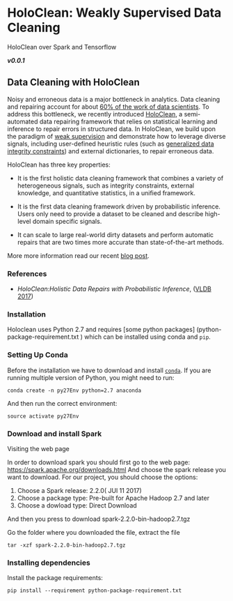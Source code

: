 # HoloClean: Weakly Supervised Data Cleaning
HoloClean over Spark and Tensorflow

**_v0.0.1_**

## Data Cleaning with HoloClean
<p>
Noisy and erroneous data is a major bottleneck in analytics. Data cleaning and repairing account for about <a href="https://www.forbes.com/sites/gilpress/2016/03/23/data-preparation-most-time-consuming-least-enjoyable-data-science-task-survey-says/#259a5d256f63">60% of the work of data scientists</a>. To address this bottleneck, we recently introduced <a href="https://arxiv.org/abs/1702.00820">HoloClean</a>, a semi-automated data repairing framework that relies on statistical learning and inference to repair errors in structured data. In HoloClean, we build upon the paradigm of <a href="http://hazyresearch.github.io/snorkel/blog/weak_supervision.html">weak supervision</a> and demonstrate how to leverage diverse signals, including user-defined heuristic rules (such as <a href="http://dl.acm.org/citation.cfm?id=2511233">generalized data integrity constraints</a>) and external dictionaries, to repair erroneous data.
</p>


<p>HoloClean has three key properties:
</p>
<ul>
<li><p>It is the first holistic data cleaning framework that combines a variety of heterogeneous signals, such as integrity constraints, external knowledge, and quantitative statistics, in a unified framework.</p></li>
<li><p>It is the first data cleaning framework driven by probabilistic inference. Users only need to provide a dataset to be cleaned and describe high-level domain specific signals.</p></li>
<li><p>It can scale to large real-world dirty datasets and perform automatic repairs that are two times more accurate than state-of-the-art methods.</p></li>
</ul>

<p>
More more information read our recent <a href="http://dawn.cs.stanford.edu/2017/05/12/holoclean/">blog post</a>.
</p>

### References
* _HoloClean:Holistic Data Repairs with Probabilistic Inference_, ([VLDB 2017](https://arxiv.org/pdf/1702.00820.pdf))

### Installation

Holoclean uses Python 2.7 and requires [some python packages] (python-package-requirement.txt
) which can be installed using conda and `pip`.

### Setting Up Conda

Before the installation we have to download and install [`conda`](https://www.continuum.io/downloads).
If you are running multiple version of Python, you might need to run:
```
conda create -n py27Env python=2.7 anaconda
```
And then run the correct environment:
```
source activate py27Env
```
### Download and install Spark
Visiting the web page

In order to download spark you should first go to the web page:
https://spark.apache.org/downloads.html
And choose the spark release you want to download. For our project, you should choose the options:
1. Choose a Spark release: 2.2.0( JUl 11 2017)
2. Choose a package type: Pre-built for Apache Hadoop 2.7 and later
3. Choose a dowload type: Direct Download

And then you press to download spark-2.2.0-bin-hadoop2.7.tgz

Go the folder where you downloaded the file, extract the file 
```
tar -xzf spark-2.2.0-bin-hadoop2.7.tgz
```
### Installing dependencies
Install the package requirements:
```
pip install --requirement python-package-requirement.txt

```

